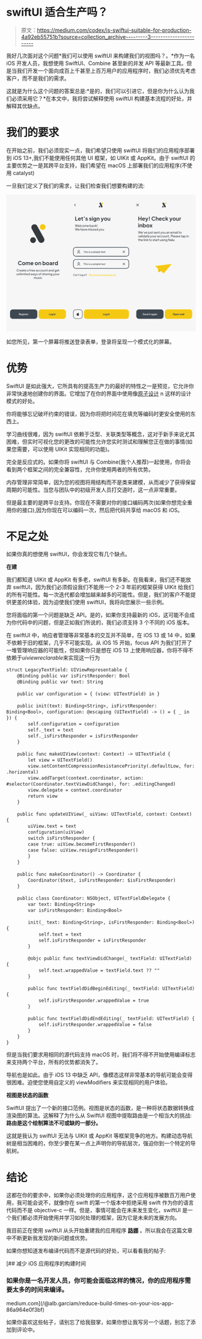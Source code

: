# swiftUI 适合生产吗？

> 原文：<https://medium.com/codex/is-swiftui-suitable-for-production-4a92eb55751b?source=collection_archive---------3----------------------->

我好几次面对这个问题*我们可以使用 swiftUI 来构建我们的视图吗？。*作为一名 iOS 开发人员，我想使用 SwiftUI、Combine 甚至新的并发 API 等最新工具。但是当我们开发一个面向成百上千甚至上百万用户的应用程序时，我们必须优先考虑客户，而不是我们的需求。

这就是为什么这个问题的答案总是:*是的，我们可以引进它，但是你为什么认为我们必须采用它？*在本文中，我将尝试解释使用 swiftUI 构建基本流程的好处，并解释其优缺点。

# 我们的要求

在开始之前，我们必须现实一点，我们希望只使用 swiftUI 将我们的应用程序部署到 iOS 13+,我们不能使用任何其他 UI 框架，如 UIKit 或 AppKit。由于 swiftUI 的主要优势之一是其跨平台支持，我们希望在 macOS 上部署我们的应用程序(不使用 catalyst)

一旦我们定义了我们的需求，让我们检查我们想要构建的流:

![](img/3671b4946b49cc9661c4804083e68e34.png)

如您所见，第一个屏幕将推送登录表单，登录将呈现一个模式化的屏幕。

# 优势

SwiftUI 是如此强大，它所具有的提高生产力的最好的特性之一是预览，它允许你非常快速地创建你的界面。它增加了在你的界面中使用像[原子设计](https://atomicdesign.bradfrost.com/chapter-2/) n 这样的设计模式的好处。

你将能够忘记破坏约束的错误，因为你将把时间花在填充等编码时更安全使用的东西上。

学习曲线很难，因为 swiftUI 依赖于泛型、关联类型等概念，这对于新手来说尤其困难，但实时可视化您的更改的可能性允许您实时测试和理解您正在做的事情(如果您需要，可以使用 UIKit 实现相同的功能)。

完全是反应式的。如果你将 swiftUI 与 Combine(我个人推荐)一起使用，你将会看到两个框架之间的完全兼容性，允许你使用两者的所有优势。

内存管理非常简单，因为您的视图将用结构而不是类来建模，从而减少了获得保留周期的可能性。当您与团队中的初级开发人员打交道时，这一点非常重要。

但是最主要的是跨平台支持。你现在不需要对你的接口编码两次(如果你想完全重用你的接口),因为你现在可以编码一次，然后把代码共享给 macOS 和 iOS。

# 不足之处

如果你真的想使用 swiftUI，你会发现它有几个缺点。

**在建**

我们都知道 UIKit 或 AppKit 有多老，swiftUI 有多新。在我看来，我们还不能放弃 swiftUI，因为我们必须假设我们不能用一个 2-3 年前的框架获得 UIKit 给我们的所有可能性。每一次迭代都会增加越来越多的可能性。但是，我们的客户不能提供更差的体验，因为迫使我们使用 swiftUI，我将向您展示一些示例。

您将面临的第一个问题是缺乏 API。是的，如果你支持最新的 iOS，这可能不会成为你代码中的问题，但是正如我们所说的，我们必须支持 3 个不同的 iOS 版本。

在 swiftUI 中，响应者管理等非常基本的交互并不简单，在 iOS 13 或 14 中，如果不依赖于旧的框架，几乎不可能实现。从 iOS 15 开始，focus API 为我们打开了一堆管理响应器的可能性，但如果你只是想在 iOS 13 上使用响应器，你将不得不依赖于*uiviewreclarable*来实现这一行为

```
struct LegacyTextField: UIViewRepresentable {
    @Binding public var isFirstResponder: Bool
    @Binding public var text: String

    public var configuration = { (view: UITextField) in }

    public init(text: Binding<String>, isFirstResponder: Binding<Bool>, configuration: @escaping (UITextField) -> () = { _ in }) {
        self.configuration = configuration
        self._text = text
        self._isFirstResponder = isFirstResponder
    }

    public func makeUIView(context: Context) -> UITextField {
        let view = UITextField()
        view.setContentCompressionResistancePriority(.defaultLow, for: .horizontal)
        view.addTarget(context.coordinator, action: #selector(Coordinator.textViewDidChange), for: .editingChanged)
        view.delegate = context.coordinator
        return view
    }

    public func updateUIView(_ uiView: UITextField, context: Context) {
        uiView.text = text
        configuration(uiView)
        switch isFirstResponder {
        case true: uiView.becomeFirstResponder()
        case false: uiView.resignFirstResponder()
        }
    }

    public func makeCoordinator() -> Coordinator {
        Coordinator($text, isFirstResponder: $isFirstResponder)
    }

    public class Coordinator: NSObject, UITextFieldDelegate {
        var text: Binding<String>
        var isFirstResponder: Binding<Bool>

        init(_ text: Binding<String>, isFirstResponder: Binding<Bool>) {
            self.text = text
            self.isFirstResponder = isFirstResponder
        }

        @objc public func textViewDidChange(_ textField: UITextField) {
            self.text.wrappedValue = textField.text ?? ""
        }

        public func textFieldDidBeginEditing(_ textField: UITextField) {
            self.isFirstResponder.wrappedValue = true
        }

        public func textFieldDidEndEditing(_ textField: UITextField) {
            self.isFirstResponder.wrappedValue = false
        }
    }
} 
```

但是当我们要求用相同的源代码支持 macOS 时，我们将不得不开始使用编译标志来支持两个平台，所有的优势都消失了。

导航也是如此。由于 iOS 13 中缺乏 API，像模态这样非常基本的导航可能会变得很困难。迫使您使用自定义的 viewModifiers 来实现相同的用户体验。

**视图是状态的函数**

SwiftUI 提出了一个新的接口范例。视图是状态的函数，是一种将状态数据转换成渲染图的算法。这解释了为什么从 SwiftUI 视图中提取路由是一个相当大的挑战:**路由是这个绘制算法不可或缺的一部分。**

这就是我认为 swiftUI 无法与 UIKit 或 AppKit 等框架竞争的地方。构建动态导航树是相当困难的，你至少要在某一点上声明你的导航层次，强迫你到一个特定的导航树。

# 结论

这都在你的要求中，如果你必须处理你的应用程序，这个应用程序被数百万用户使用，我可能会说不，就像你在 swift 的第一个版本中拒绝采用 swift 作为你的语言代码而不是 objective-c 一样。但是，事情可能会在未来发生变化，swiftUI 是一个我们都必须开始使用并学习如何处理的框架，因为它是未来的发展方向。

我目前正在使用 swiftUI 从头开始重建我的应用程序 [**路娜**](https://nalu.gitlab.io/#/) 。所以我会在这篇文章中不断更新我发现的新问题或优势。

如果你想知道发布编译代码而不是源代码的好处，可以看看我的帖子:

[](/@alb.garciam/reduce-build-times-on-your-ios-app-86a964e0f3bf) [## 减少 iOS 应用程序的构建时间

### 如果你是一名开发人员，你可能会面临这样的情况，你的应用程序需要太多的时间来编译。

medium.com](/@alb.garciam/reduce-build-times-on-your-ios-app-86a964e0f3bf) 

如果你喜欢这些帖子，请别忘了给我鼓掌，如果你想让我写另一个话题，别忘了添加到评论中。
